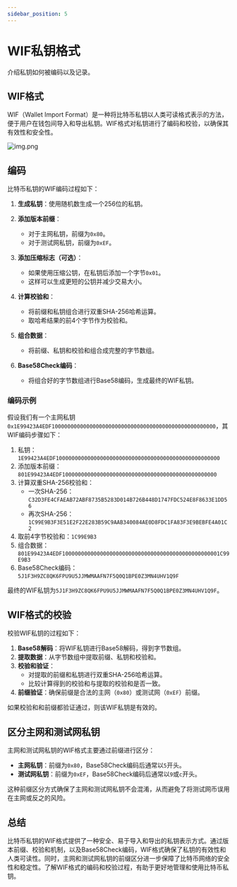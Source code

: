 ```yaml
---
sidebar_position: 5
---
```


# WIF私钥格式

介绍私钥如何被编码以及记录。

## WIF格式

WIF（Wallet Import Format）是一种将比特币私钥以人类可读格式表示的方法，便于用户在钱包间导入和导出私钥。WIF格式对私钥进行了编码和校验，以确保其有效性和安全性。

![img.png](/img/bitcoin-wif.png)

## 编码

比特币私钥的WIF编码过程如下：

1. **生成私钥**：使用随机数生成一个256位的私钥。

2. **添加版本前缀**：
    - 对于主网私钥，前缀为`0x80`。
    - 对于测试网私钥，前缀为`0xEF`。

3. **添加压缩标志（可选）**：
    - 如果使用压缩公钥，在私钥后添加一个字节`0x01`。
    - 这样可以生成更短的公钥并减少交易大小。

4. **计算校验和**：
    - 将前缀和私钥组合进行双重SHA-256哈希运算。
    - 取哈希结果的前4个字节作为校验和。

5. **组合数据**：
    - 将前缀、私钥和校验和组合成完整的字节数组。

6. **Base58Check编码**：
    - 将组合好的字节数组进行Base58编码，生成最终的WIF私钥。

### 编码示例

假设我们有一个主网私钥`0x1E99423A4EDF1000000000000000000000000000000000000000000000000000`，其WIF编码步骤如下：

1. 私钥：`1E99423A4EDF1000000000000000000000000000000000000000000000000000`
2. 添加版本前缀：`801E99423A4EDF1000000000000000000000000000000000000000000000000`
3. 计算双重SHA-256校验和：
    - 一次SHA-256：`C32D3FE4CFAEAB72ABF8735B5283D014B726B448D1747FDC524E8F8633E1DD56`
    - 再次SHA-256：`1C99E9B3F3E51E2F22E283B59C9AAB340084AE0D8FDC1FA83F3E9BEBFE4A01C2`
4. 取前4字节校验和：`1C99E9B3`
5. 组合数据：`801E99423A4EDF10000000000000000000000000000000000000000000000001C99E9B3`
6. Base58Check编码：`5J1F3H9ZC8QK6FPU9U5JJMWMAAFN7F5Q0Q1BPE0Z3MN4UHV1Q9F`

最终的WIF私钥为`5J1F3H9ZC8QK6FPU9U5JJMWMAAFN7F5Q0Q1BPE0Z3MN4UHV1Q9F`。

## WIF格式的校验

校验WIF私钥的过程如下：

1. **Base58解码**：将WIF私钥进行Base58解码，得到字节数组。
2. **提取数据**：从字节数组中提取前缀、私钥和校验和。
3. **校验和验证**：
    - 对提取的前缀和私钥进行双重SHA-256哈希运算。
    - 比较计算得到的校验和与提取的校验和是否一致。
4. **前缀验证**：确保前缀是合法的主网（`0x80`）或测试网（`0xEF`）前缀。

如果校验和和前缀都验证通过，则该WIF私钥是有效的。

## 区分主网和测试网私钥

主网和测试网私钥的WIF格式主要通过前缀进行区分：

- **主网私钥**：前缀为`0x80`，Base58Check编码后通常以`5`开头。
- **测试网私钥**：前缀为`0xEF`，Base58Check编码后通常以`9`或`c`开头。

这种前缀区分方式确保了主网和测试网私钥不会混淆，从而避免了将测试网币误用在主网或反之的风险。

## 总结

比特币私钥的WIF格式提供了一种安全、易于导入和导出的私钥表示方式。通过版本前缀、校验和机制，以及Base58Check编码，WIF格式确保了私钥的有效性和人类可读性。同时，主网和测试网私钥的前缀区分进一步保障了比特币网络的安全性和稳定性。了解WIF格式的编码和校验过程，有助于更好地管理和使用比特币私钥。
